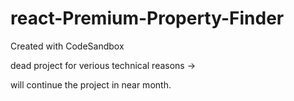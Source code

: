 # react-Premium-Property-Finder
Created with CodeSandbox

dead project for verious technical reasons ->

will continue the project in near month.
